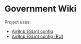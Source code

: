 Government Wiki
=======

Project uses:
- [AirBnb ESLint config](https://github.com/airbnb/javascript/tree/master/es5)
- [AirBnb ESLint config (RU)](https://github.com/uprock/javascript)

